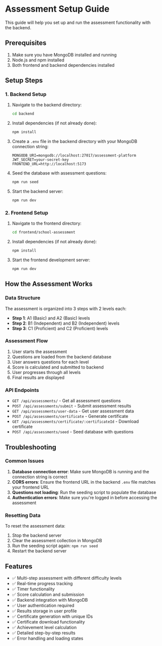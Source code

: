 # Assessment Setup Guide

This guide will help you set up and run the assessment functionality with the backend.

## Prerequisites

1. Make sure you have MongoDB installed and running
2. Node.js and npm installed
3. Both frontend and backend dependencies installed

## Setup Steps

### 1. Backend Setup

1. Navigate to the backend directory:
   ```bash
   cd backend
   ```

2. Install dependencies (if not already done):
   ```bash
   npm install
   ```

3. Create a `.env` file in the backend directory with your MongoDB connection string:
   ```
   MONGODB_URI=mongodb://localhost:27017/assessment-platform
   JWT_SECRET=your-secret-key
   FRONTEND_URL=http://localhost:5173
   ```

4. Seed the database with assessment questions:
   ```bash
   npm run seed
   ```

5. Start the backend server:
   ```bash
   npm run dev
   ```

### 2. Frontend Setup

1. Navigate to the frontend directory:
   ```bash
   cd frontend/school-assessment
   ```

2. Install dependencies (if not already done):
   ```bash
   npm install
   ```

3. Start the frontend development server:
   ```bash
   npm run dev
   ```

## How the Assessment Works

### Data Structure

The assessment is organized into 3 steps with 2 levels each:

- **Step 1**: A1 (Basic) and A2 (Basic) levels
- **Step 2**: B1 (Independent) and B2 (Independent) levels  
- **Step 3**: C1 (Proficient) and C2 (Proficient) levels

### Assessment Flow

1. User starts the assessment
2. Questions are loaded from the backend database
3. User answers questions for each level
4. Score is calculated and submitted to backend
5. User progresses through all levels
6. Final results are displayed

### API Endpoints

- `GET /api/assessments/` - Get all assessment questions
- `POST /api/assessments/submit` - Submit assessment results
- `GET /api/assessments/user-data` - Get user assessment data
- `POST /api/assessments/certificate` - Generate certificate
- `GET /api/assessments/certificate/:certificateId` - Download certificate
- `POST /api/assessments/seed` - Seed database with questions

## Troubleshooting

### Common Issues

1. **Database connection error**: Make sure MongoDB is running and the connection string is correct
2. **CORS errors**: Ensure the frontend URL in the backend `.env` file matches your frontend URL
3. **Questions not loading**: Run the seeding script to populate the database
4. **Authentication errors**: Make sure you're logged in before accessing the assessment

### Resetting Data

To reset the assessment data:

1. Stop the backend server
2. Clear the assessment collection in MongoDB
3. Run the seeding script again: `npm run seed`
4. Restart the backend server

## Features

- ✅ Multi-step assessment with different difficulty levels
- ✅ Real-time progress tracking
- ✅ Timer functionality
- ✅ Score calculation and submission
- ✅ Backend integration with MongoDB
- ✅ User authentication required
- ✅ Results storage in user profile
- ✅ Certificate generation with unique IDs
- ✅ Certificate download functionality
- ✅ Achievement level calculation
- ✅ Detailed step-by-step results
- ✅ Error handling and loading states

